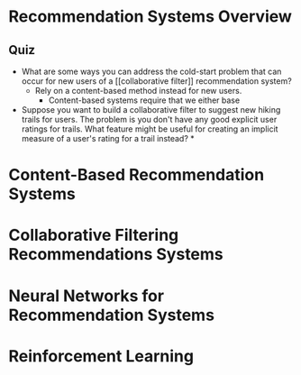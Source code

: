# Recommendation Systems Overview
## Quiz
* What are some ways you can address the cold-start problem that can occur for new users of a [[collaborative filter]] recommendation system?
	* Rely on a content-based method instead for new users.
		* Content-based systems require that we either base 
* Suppose you want to build a collaborative filter to suggest new hiking trails for users. The problem is you don't have any good explicit user ratings for trails. What feature might be useful for creating an implicit measure of a user's rating for a trail instead?
	* 
# Content-Based Recommendation Systems
# Collaborative Filtering Recommendations Systems
# Neural Networks for Recommendation Systems
# Reinforcement Learning

